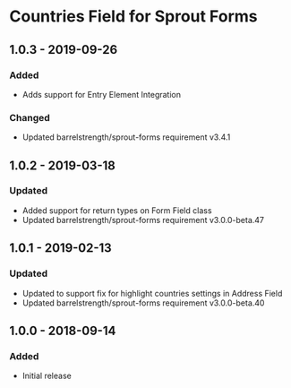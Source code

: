 # Countries Field for Sprout Forms

## 1.0.3 - 2019-09-26

### Added
- Adds support for Entry Element Integration

### Changed
- Updated barrelstrength/sprout-forms requirement v3.4.1


## 1.0.2 - 2019-03-18

### Updated
- Added support for return types on Form Field class
- Updated barrelstrength/sprout-forms requirement v3.0.0-beta.47

## 1.0.1 - 2019-02-13

### Updated
- Updated to support fix for highlight countries settings in Address Field
- Updated barrelstrength/sprout-forms requirement v3.0.0-beta.40 

## 1.0.0 - 2018-09-14

### Added
- Initial release
